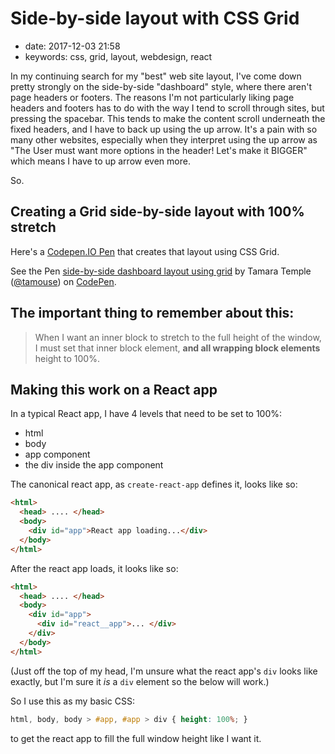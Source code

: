 # Side-by-side layout with CSS Grid

- date: 2017-12-03 21:58
- keywords: css, grid, layout, webdesign, react

In my continuing search for my "best" web site layout, I've come down
pretty strongly on the side-by-side "dashboard" style, where there
aren't page headers or footers. The reasons I'm not particularly
liking page headers and footers has to do with the way I tend to
scroll through sites, but pressing the spacebar. This tends to make
the content scroll underneath the fixed headers, and I have to back up
using the up arrow. It's a pain with so many other websites,
especially when they interpret using the up arrow as "The User must
want more options in the header! Let's make it BIGGER" which means I
have to up arrow even more.

So.

## Creating a Grid side-by-side layout with 100% stretch

Here's a [Codepen.IO Pen](https://codepen.io/tamouse/pen/KyEPPG  "see on codepen.io") that
creates that layout using CSS Grid.

<p data-height="597" data-theme-id="0" data-slug-hash="KyEPPG" data-default-tab="css,result" data-user="tamouse" data-embed-version="2" data-pen-title="side-by-side dashboard layout using grid" class="codepen">See the Pen <a href="https://codepen.io/tamouse/pen/KyEPPG/">side-by-side dashboard layout using grid</a> by Tamara Temple (<a href="https://codepen.io/tamouse">@tamouse</a>) on <a href="https://codepen.io">CodePen</a>.</p>
<script async src="https://production-assets.codepen.io/assets/embed/ei.js"></script>

## The important thing to remember about this:

> When I want an inner block to stretch to the full height of the
> window, I must set that inner block element, **and all wrapping
> block elements** height to 100%.

## Making this work on a React app

In a typical React app, I have 4 levels that need to be set to
100%:

- html
- body
- app component
- the div inside the app component

The canonical react app, as `create-react-app` defines it, looks like
so:


``` html
<html>
  <head> .... </head>
  <body>
    <div id="app">React app loading...</div>
  </body>
</html>
```

After the react app loads, it looks like so:

``` html
<html>
  <head> .... </head>
  <body>
    <div id="app">
      <div id="react__app">... </div>
    </div>
  </body>
</html>
```

(Just off the top of my head, I'm unsure what the react app's `div` looks
like exactly, but I'm sure it *is* a `div` element so the below will work.)

So I use this as my basic CSS:

``` css
html, body, body > #app, #app > div { height: 100%; }
```

to get the react app to fill the full window height like I want it.
